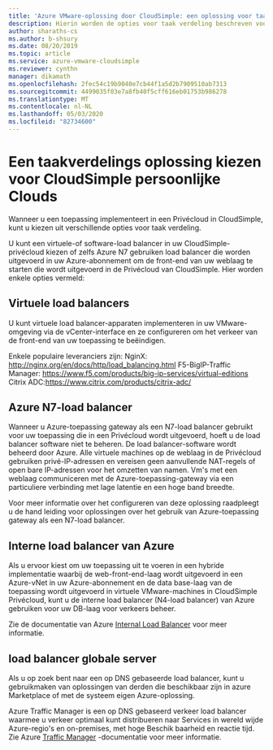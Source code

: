 ```yaml
---
title: 'Azure VMware-oplossing door CloudSimple: een oplossing voor taak verdeling kiezen voor CloudSimple-persoonlijke Clouds'
description: Hierin worden de opties voor taak verdeling beschreven voor het implementeren van een toepassing in een Privécloud
author: sharaths-cs
ms.author: b-shsury
ms.date: 08/20/2019
ms.topic: article
ms.service: azure-vmware-cloudsimple
ms.reviewer: cynthn
manager: dikamath
ms.openlocfilehash: 2fec54c19b9040e7cb44f1a5d2b7909510ab7313
ms.sourcegitcommit: 4499035f03e7a8fb40f5cff616eb01753b986278
ms.translationtype: MT
ms.contentlocale: nl-NL
ms.lasthandoff: 05/03/2020
ms.locfileid: "82734600"
---
```

# <a name="choose-a-load-balancing-solution-for-cloudsimple-private-clouds"></a>Een taakverdelings oplossing kiezen voor CloudSimple persoonlijke Clouds

Wanneer u een toepassing implementeert in een Privécloud in CloudSimple, kunt u kiezen uit verschillende opties voor taak verdeling.

U kunt een virtuele-of software-load balancer in uw CloudSimple-privécloud kiezen of zelfs Azure N7 gebruiken load balancer die worden uitgevoerd in uw Azure-abonnement om de front-end van uw weblaag te starten die wordt uitgevoerd in de Privécloud van CloudSimple. Hier worden enkele opties vermeld:

## <a name="virtual-load-balancers"></a>Virtuele load balancers

U kunt virtuele load balancer-apparaten implementeren in uw VMware-omgeving via de vCenter-interface en ze configureren om het verkeer van de front-end van uw toepassing te beëindigen.

Enkele populaire leveranciers zijn: NginX: http://nginx.org/en/docs/http/load_balancing.html F5-BigIP-Traffic Manager: https://www.f5.com/products/big-ip-services/virtual-editions Citrix ADC:https://www.citrix.com/products/citrix-adc/

## <a name="azure-l7-load-balancer"></a>Azure N7-load balancer

Wanneer u Azure-toepassing gateway als een N7-load balancer gebruikt voor uw toepassing die in een Privécloud wordt uitgevoerd, hoeft u de load balancer software niet te beheren. De load balancer-software wordt beheerd door Azure. Alle virtuele machines op de weblaag in de Privécloud gebruiken privé-IP-adressen en vereisen geen aanvullende NAT-regels of open bare IP-adressen voor het omzetten van namen. Vm's met een weblaag communiceren met de Azure-toepassing-gateway via een particuliere verbinding met lage latentie en een hoge band breedte.

Voor meer informatie over het configureren van deze oplossing raadpleegt u de hand leiding voor oplossingen over het gebruik van Azure-toepassing gateway als een N7-load balancer.

## <a name="azure-internal-load-balancer"></a>Interne load balancer van Azure

Als u ervoor kiest om uw toepassing uit te voeren in een hybride implementatie waarbij de web-front-end-laag wordt uitgevoerd in een Azure-vNet in uw Azure-abonnement en de data base-laag van de toepassing wordt uitgevoerd in virtuele VMware-machines in CloudSimple Privécloud, kunt u de interne load balancer (N4-load balancer) van Azure gebruiken voor uw DB-laag voor verkeers beheer.

Zie de documentatie van Azure [Internal Load Balancer](../load-balancer/components.md#frontend-ip-configurations) voor meer informatie.

## <a name="global-server-load-balancer"></a>load balancer globale server

Als u op zoek bent naar een op DNS gebaseerde load balancer, kunt u gebruikmaken van oplossingen van derden die beschikbaar zijn in azure Marketplace of met de systeem eigen Azure-oplossing.

Azure Traffic Manager is een op DNS gebaseerd verkeer load balancer waarmee u verkeer optimaal kunt distribueren naar Services in wereld wijde Azure-regio's en on-premises, met hoge Beschik baarheid en reactie tijd. Zie Azure [Traffic Manager](../traffic-manager/traffic-manager-configure-geographic-routing-method.md) -documentatie voor meer informatie.
